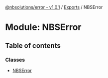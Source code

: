 [@nbsolutions/error - v1.0.1](../README.md) / [Exports](../modules.md) / NBSError

# Module: NBSError

## Table of contents

### Classes

- [NBSError](../classes/nbserror.nbserror-1.md)
